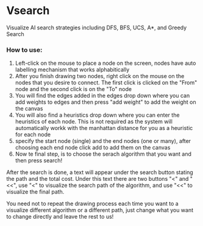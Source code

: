 # Vsearch
 Visualize AI search strategies including DFS, BFS, UCS, A*, and Greedy Search
 
 ### How to use:
  1. Left-click on the mouse to place a node on the screen, nodes have auto labelling mechanism that works alphabitically
  2. After you finish drawing two nodes, right click on the mouse on the nodes that you desire to connect. The first click is clicked on the "From" node and the second click is on the "To" node
  3. You will find the edges added in the edges drop down where you can add weights to edges and then press "add weight" to add the weight on the canvas
  4. You will also find a heuristics drop down where you can enter the heuristics of each node. This is not required as the system will automatically workk with the manhattan distance for you as a heuristic for each node
  5. specify the start node (single) and the end nodes (one or many), after choosing each end node click add to add them on the canvas 
  7. Now te final step, is to choose the serach algorithm that you want and then press search!

  After the search is done, a text will appear under the search button stating the path and the total cost.
  Under this text there are two buttons "<" and "<<", use "<" to visualize the search path of the algorithm, and use "<<" to visualize the final path.
  
  You need not to repeat the drawing process each time you want to a visualize different algorithm or a different path, just change what you want to change directly and leave the rest to us!
